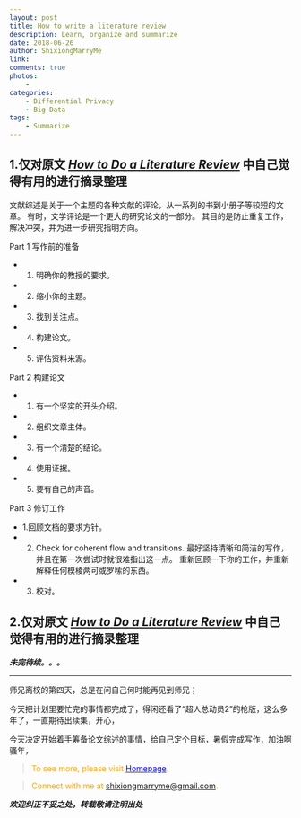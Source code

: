```yaml
--- 
layout: post
title: How to write a literature review
description: Learn, organize and summarize 
date: 2018-06-26 
author: ShixiongMarryMe  
link: 
comments: true
photos:
    -
categories:
    - Differential Privacy
    - Big Data
tags: 
    - Summarize
--- 
```


## 1.仅对原文 *[How to Do a Literature Review](https://www.wikihow.com/Do-a-Literature-Review)* 中自己觉得有用的进行摘录整理

文献综述是关于一个主题的各种文献的评论，从一系列的书到小册子等较短的文章。 有时，文学评论是一个更大的研究论文的一部分。 其目的是防止重复工作，解决冲突，并为进一步研究指明方向。

Part 1 写作前的准备

- 1. 明确你的教授的要求。
- 2. 缩小你的主题。
- 3. 找到关注点。
- 4. 构建论文。
- 5. 评估资料来源。

Part 2 构建论文

- 1. 有一个坚实的开头介绍。
- 2. 组织文章主体。
- 3. 有一个清楚的结论。
- 4. 使用证据。
- 5. 要有自己的声音。

Part 3 修订工作

- 1.回顾文档的要求方针。
- 2. Check for coherent flow and transitions. 最好坚持清晰和简洁的写作，并且在第一次尝试时就很难指出这一点。 重新回顾一下你的工作，并重新解释任何模棱两可或罗嗦的东西。
- 3. 校对。

## 2.仅对原文 *[How to Do a Literature Review](http://bbs.pinggu.org/jg/wenxian_wenxianku_401437_1.html)* 中自己觉得有用的进行摘录整理

***未完待续。。。***

---

师兄离校的第四天，总是在问自己何时能再见到师兄；

今天把计划里要忙完的事情都完成了，得闲还看了“超人总动员2”的枪版，这么多年了，一直期待出续集，开心，

今天决定开始着手筹备论文综述的事情，给自己定个目标，暑假完成写作，加油啊骚年，

> <span style="color:orange"> To see more, please visit [<span style="color:blue">Homepage</span>](https://ShixiongMarryMe.github.io/). </span>

> <span style="color:orange"> Connect with me at <span style="color:blue"><shixiongmarryme@gmail.com></span>. </span>


__*欢迎纠正不妥之处，转载敬请注明出处*__

[comment]: <> (&nbsp;这是空行)

[//]: <> (&#160;这是空格)

[//]: # (This may be the most platform independent comment)

[^_^]:
    &nbsp;这是空行

[>_<]:
    &#160;这是空格

[>_>]:
    3
<script type="text/javascript" async src="https://cdn.mathjax.org/mathjax/latest/MathJax.js?config=TeX-MML-AM_CHTML">
</script>
